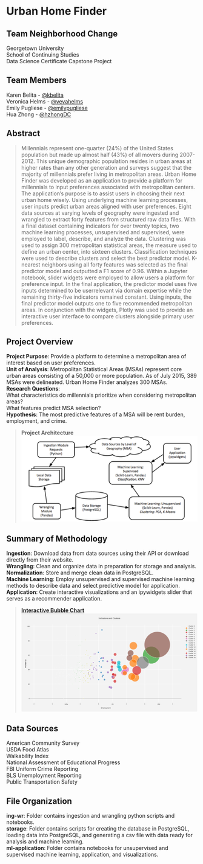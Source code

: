 
# Urban Home Finder 
## Team Neighborhood Change  
Georgetown University  
School of Continuing Studies  
Data Science Certificate Capstone Project
## Team Members
Karen Belita - [@kbelita](https://github.com/kbelita)  
Veronica Helms - [@vevahelms](https://github.com/vevahelms)  
Emily Pugliese - [@emilypugliese](https://github.com/emilypugliese)  
Hua Zhong - [@hzhongDC](https://github.com/hzhongdc)  

## Abstract  
>Millennials represent one-quarter (24%) of the United States population but made up almost half
(43%) of all movers during 2007-2012. This unique demographic population resides in urban areas at higher
rates than any other generation and surveys suggest that the majority of millennials prefer living in metropolitan
areas. Urban Home Finder was developed as an application to provide a platform for millennials to input
preferences associated with metropolitan centers. The application’s purpose is to assist users in choosing their
next urban home wisely. Using underlying machine learning processes, user inputs predict urban areas aligned
with user preferences. Eight data sources at varying levels of geography were ingested and wrangled to extract
forty features from structured raw data files. With a final dataset containing indicators for over twenty topics,
two machine learning processes, unsupervised and supervised, were employed to label, describe, and analyze
the data. Clustering was used to assign 300 metropolitan statistical areas, the measure used to define an urban
center, into sixteen clusters. Classification techniques were used to describe clusters and select the best
predictor model. K-nearest neighbors using all forty features was selected as the final predictor model and
outputted a F1 score of 0.96. Within a Jupyter notebook, slider widgets were employed to allow users a platform
for preference input. In the final application, the predictor model uses five inputs determined to be userrelevant
via domain expertise while the remaining thirty-five indicators remained constant. Using inputs, the
final predictor model outputs one to five recommended metropolitan areas. In conjunction with the widgets,
Plotly was used to provide an interactive user interface to compare clusters alongside primary user preferences.

## Project Overview
**Project Purpose**: Provide a platform to determine a metropolitan area of interest based on user
preferences.  
**Unit of Analysis**: Metropolitan Statistical Areas (MSAs) represent core urban areas consisting of a
50,000 or more population. As of July 2015, 389 MSAs were delineated. Urban Home Finder analyzes
300 MSAs.  
**Research Questions**:  
What characteristics do millennials prioritize when considering metropolitan areas?  
What features predict MSA selection?  
**Hypothesis**: The most predictive features of a MSA will be rent burden, employment, and crime. 
> **Project Architecture**
> ![Neighborhood Change Architecture](https://github.com/kbelita/neighborhood-change-images/raw/master/neighborhood-change-architecture.png)  

## Summary of Methodology
**Ingestion**: Download data from data sources using their API or download directly from their website.  
**Wrangling**: Clean and organize data in preparation for storage and analysis.  
**Normalization**: Store and merge clean data in PostgreSQL.  
**Machine Learning**: Employ unsupervised and supervised machine learning methods to describe data and select predictive model for application.  
**Application**: Create interactive visualizations and an ipywidgets slider that serves as a recommender application.  

> **[Interactive Bubble Chart](https://plot.ly/~karen.belita/2.embed "https://plot.ly/~karen.belita/2.embed")**
 [![Data Visualization](https://raw.githubusercontent.com/kbelita/neighborhood-change-images/master/Indicators_Clusters.png)](https://plot.ly/~karen.belita/2.embed "https://plot.ly/~karen.belita/2.embed")  

## Data Sources  
American Community Survey  
USDA Food Atlas  
Walkability Index  
National Assessment of Educational Progress  
FBI Uniform Crime Reporting  
BLS Unemployment Reporting  
Public Transportation Safety

## File Organization
**ing-wr**: Folder contains ingestion and wrangling python scripts and notebooks.  
**storage**: Folder contains scripts for creating the database in PostgreSQL, loading data into PostgreSQL, and generating a csv file with data ready for analysis and machine learning.  
**ml-application**: Folder contains notebooks for unsupervised and supervised machine learning, application, and visualizations.  


